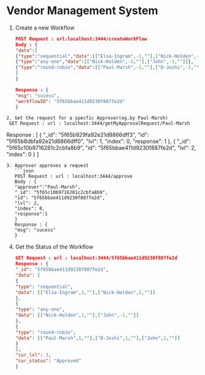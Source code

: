 # Vendor Management System

1. Create a new Workflow
   ```json
   POST Request : url:localhost:3444/createWorkFlow
   Body : {
   "data":[
   {"type":"sequential","data":[["Elsa-Ingram",-1,""],["Nick-Holden",-1,""]]},
   {"type":"any-one","data":[["Nick-Holden",-1,""],["John",-1,""]]},
   {"type":"round-robin","data":[["Paul-Marsh",-1,""],["D-Joshi",-1,""],["John",-1,""]]}
   ]
   }

   Response : {
   "msg": "sucess",
   "workflowID": "5f65bbae411d9230f887fe2d"
   }
  ```
2. Get the request for a specfic Approver(eg.by Paul-Marsh)
   GET Request : url : localhost:3444/getMyApprovalRequest/Paul-Marsh
   ```
   Response : [
   {
   "_id": "5f65b929fa92e21d8866dff3",
   "id": "5f65b8dbfa92e21d8866dff0",
   "lvl": 1,
   "index": 0,
   "response": 1
   },
   {
   "_id": "5f65c10b9716281c2cbfa8b9",
   "id": "5f65bbae411d9230f887fe2d",
   "lvl": 2,
   "index": 0
   }
   ]
```
3. Approver approves a request
   ```json
   POST Request : url : localhost:3444/approve
   Body : {
   "approver":"Paul-Marsh",
   "_id": "5f65c10b9716281c2cbfa8b9",
   "id": "5f65bbae411d9230f887fe2d",
   "lvl": 2,
   "index": 0,
   "response":1
   }
   Response : {
   "msg": "sucess"
   }
```
4. Get the Status of the Workflow
   ```json
   GET Request : url : localhost:3444/5f65bbae411d9230f887fe2d
   Response : {
   "_id": "5f65bbae411d9230f887fe2d",
   "data": [
   {
   "type": "sequential",
   "data": [["Elsa-Ingram",1,""],["Nick-Holden",2,""]]
   },
   {
   "type": "any-one",
   "data": [["Nick-Holden",1,""],["John",-1,""]]
   },
   {
   "type": "round-robin",
   "data": [["Paul-Marsh",1,""],["D-Joshi",1,""],["John",1,""]]
   }
   ],
   "cur_lvl": 3,
   "cur_status": "Approved"
   }
   ```
